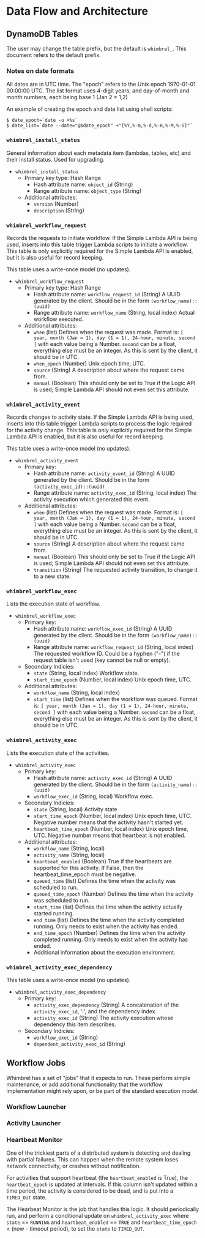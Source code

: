 # Data Flow and Architecture


## DynamoDB Tables

The user may change the table prefix, but the default is `whimbrel_`.
This document refers to the default prefix.

### Notes on date formats

All dates are in UTC time.  The "epoch" refers to the Unix
epoch 1970-01-01 00:00:00 UTC.  The list format uses 4-digit years,
and day-of-month and month numbers, each being base 1 (Jan 2 = 1,2)

An example of creating the epoch and date list using shell scripts:

```
$ date_epoch=`date -u +%s`
$ date_list=`date --date="@$date_epoch" +"[%Y,%-m,%-d,%-H,%-M,%-S]"`
```


### `whimbrel_install_status`

General information about each metadata item (lambdas, tables, etc)
and their install status.  Used for upgrading.

* `whimbrel_install_status`
    * Primary key type: Hash Range
        * Hash attribute name: `object_id` (String)
        * Range attribute name: `object_type` (String)
    * Additional attributes:
        * `version` (Number)
        * `description` (String)


### `whimbrel_workflow_request`

Records the requests to initiate workflow.  If the Simple Lambda API is
being used, inserts into this table trigger Lambda scripts to initiate a
workflow.  This table is only explicitly required for the Simple Lambda API
is enabled, but it is also useful for record keeping.

This table uses a write-once model (no updates).

* `whimbrel_workflow_request`
    * Primary key type: Hash Range
        * Hash attribute name: `workflow_request_id` (String)
            A UUID generated by the client.  Should be in the
            form `(workflow_name)::(uuid)`
        * Range attribute name: `workflow_name` (String, local index)
            Actual workflow executed.
    * Additional attributes:
        * `when` (list)
           Defines when the request was made.  Format is:
           `[ year, month (Jan = 1), day (1 = 1), 24-hour, minute, second ]`
           with each value being a Number.  `second` can be a float, everything
           else must be an integer.  As this is sent by the client, it should
           be in UTC.
        * `when_epoch` (Number)
           Unix epoch time, UTC.
        * `source` (String)
           A description about where the request came from.
        * `manual` (Boolean)
           This should only be set to True if the
           Logic API is used; Simple Lambda API should not even set this
           attribute.


### `whimbrel_activity_event`

Records changes to activity state.  If the Simple Lambda API is
being used, inserts into this table trigger Lambda scripts to process the logic
required for the activity change.  This table is only explicitly required for
the Simple Lambda API is enabled, but it is also useful for record keeping.

This table uses a write-once model (no updates).

* `whimbrel_activity_event`
    * Primary key:
        * Hash attribute name: `activity_event_id` (String)
            A UUID generated by the client.  Should be in the form
            `(activity_exec_id)::(uuid)`
        * Range attribute name: `activity_exec_id` (String, local index)
            The activity execution which generated this event.
    * Additional attributes:
        * `when` (list)
           Defines when the request was made.  Format is:
           `[ year, month (Jan = 1), day (1 = 1), 24-hour, minute, second ]`
           with each value being a Number.  `second` can be a float, everything
           else must be an integer.  As this is sent by the client, it should
           be in UTC.
        * `source` (String)
           A description about where the request came from.
        * `manual` (Boolean)
           This should only be set to True if the
           Logic API is used; Simple Lambda API should not even set this
           attribute.
        * `transition` (String)
          The requested activity transition, to change it to a new state.


### `whimbrel_workflow_exec`

Lists the execution state of workflow.

* `whimbrel_workflow_exec`
    * Primary key:
        * Hash attribute name: `workflow_exec_id` (String)
            A UUID generated by the client.  Should be in the
            form `(workflow_name)::(uuid)`
        * Range attribute name: `workflow_request_id` (String, local index)
            The requested workflow ID.  Could be a hyphen ("-") if the
            request table isn't used (key cannot be null or empty).
    * Secondary Indicies:
        * `state` (String, local index)
            Workflow state.
        * `start_time_epoch` (Number, local index)
            Unix epoch time, UTC.
    * Additional attributes:
        * `workflow_name` (String, local index)
        * `start_time` (list)
           Defines when the workflow was queued.  Format is:
           `[ year, month (Jan = 1), day (1 = 1), 24-hour, minute, second ]`
           with each value being a Number.  `second` can be a float, everything
           else must be an integer.  As this is sent by the client, it should
           be in UTC.


### `whimbrel_activity_exec`

Lists the execution state of the activities.

* `whimbrel_activity_exec`
    * Primary key:
        * Hash attribute name: `activity_exec_id` (String)
            A UUID generated by the client.  Should be in the
            form `(activity_name)::(uuid)`
        * `workflow_exec_id` (String, local)
            Workflow exec.
    * Secondary Indicies:
        * `state` (String, local)
            Activity state
        * `start_time_epoch` (Number, local index)
            Unix epoch time, UTC.  Negative number means that
            the activity hasn't started yet.
        * `heartbeat_time_epoch` (Number, local index)
            Unix epoch time, UTC.  Negative number means that
            heartbeat is not enabled.
    * Additional attributes:
        * `workflow_name` (String, local)
        * `activity_name` (String, local)
        * `heartbeat_enabled` (Boolean)
            True if the heartbeats are supported for this activity.
            If False, then the heartbeat_time_epoch must be negative.
        * `queued_time` (list)
            Defines the time when the activity was scheduled to run.
        * `queued_time_epoch` (Number)
            Defines the time when the activity was scheduled to run.
        * `start_time` (list)
            Defines the time when the activity actually started running.
        * `end_time` (list)
            Defines the time when the activity completed running.
            Only needs to exist when the activity has ended.
        * `end_time_epoch` (Number)
            Defines the time when the activity completed running.
            Only needs to exist when the activity has ended.
        * Additional information about the execution environment.


### `whimbrel_activity_exec_dependency`

This table uses a write-once model (no updates).

* `whimbrel_activity_exec_dependency`
    * Primary key:
        * `activity_exec_dependency` (String)
            A concatenation of the `activity_exec_id`, ':', and the dependency index.
        * `activity_exec_id` (String)
            The activity execution whose dependency this item describes.
     * Secondary Indicies:
        * `workflow_exec_id` (String)
        * `dependent_activity_exec_id` (String)



## Workflow Jobs

Whimbrel has a set of "jobs" that it expects to run.  These perform simple maintenance,
or add additional functionality that the workflow implementation might rely upon, or
be part of the standard execution model.


### Workflow Launcher



### Activity Launcher



### Heartbeat Monitor

One of the trickiest parts of a distributed system is detecting and dealing with
partial failures.  This can happen when the remote system loses network connectivity,
or crashes without notification.

For activities that support heartbeat (the `heartbeat_enabled` is True), the
`heartbeat_epoch` is updated at intervals.  If this column isn't updated within a
time period, the activity is considered to be dead, and is put into a `TIMED_OUT`
state.

The Hearbeat Monitor is the job that handles this logic.  It should periodically
run, and perform a conditional update on `whimbrel_activity_exec` where
`state` == `RUNNING` and `heartbeat_enabled` == `TRUE` and
`heartbeat_time_epoch` < (now - timeout period), to set the `state` to `TIMED_OUT`.

